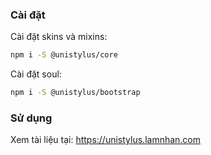 ### Cài đặt

Cài đặt skins và mixins:

```sh
npm i -S @unistylus/core
```

Cài đặt soul:

```sh
npm i -S @unistylus/bootstrap
```

### Sử dụng

Xem tài liệu tại: <https://unistylus.lamnhan.com>